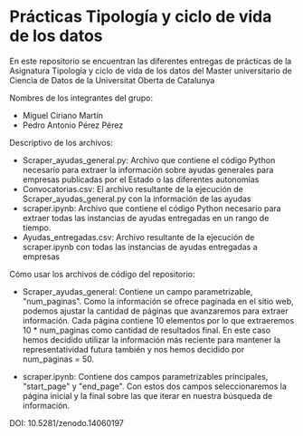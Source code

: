 # Prácticas Tipología y ciclo de vida de los datos
En este repositorio se encuentran las diferentes entregas de prácticas de la Asignatura Tipología y ciclo de vida de los datos del Master universitario de Ciencia de Datos de la Universitat Oberta de Catalunya

Nombres de los integrantes del grupo:
  - Miguel Ciriano Martín
  - Pedro Antonio Pérez Pérez

Descriptivo de los archivos:
  - Scraper_ayudas_general.py: Archivo que contiene el código Python necesario para extraer la información sobre ayudas generales para empresas publicadas por el Estado o las diferentes autonomías
  - Convocatorias.csv: El archivo resultante de la ejecución de Scraper_ayudas_general.py con la información de las ayudas
  - scraper.ipynb: Archivo que contiene el código Python necesario para extraer todas las instancias de ayudas entregadas en un rango de tiempo.
  - Ayudas_entregadas.csv: Archivo resultante de la ejecución de scraper.ipynb con todas las instancias de ayudas entregadas a empresas

Cómo usar los archivos de código del repositorio:
  - Scraper_ayudas_general: Contiene un campo parametrizable, "num_paginas". Como la información se ofrece paginada en el sitio web, podemos ajustar la cantidad de páginas que avanzaremos para extraer información. Cada página contiene 10 elementos por lo que extraeremos 10 * num_paginas como cantidad de resultados final. En este caso hemos decidido utilizar la información más reciente para mantener la representatividad futura también y nos hemos decidido por num_paginas = 50.

  - scraper.ipynb: Contiene dos campos parametrizables principales, "start_page" y "end_page". Con estos dos campos seleccionaremos la página inicial y la final sobre las que iterar en nuestra búsqueda de información.

DOI: 10.5281/zenodo.14060197
